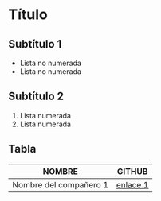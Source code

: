 # Título 

## Subtítulo 1

- Lista no numerada
- Lista no numerada 

## Subtítulo 2

1. Lista numerada
1. Lista numerada

## Tabla

|	NOMBRE		|		GITHUB			|
| ------ 		| 		------ 			| 
| Nombre del compañero 1| [enlace 1](https://github.com)	|

